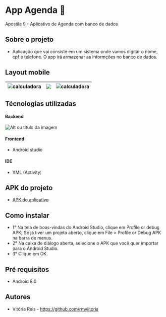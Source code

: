 # App Agenda 📔
Apostila 9 - Aplicativo de Agenda com banco de dados

## Sobre o projeto
- Aplicação que vai consiste em um sistema onde vamos digitar o nome, cpf e telefone. O app irá armazenar as informções no banco de dados.
  
## Layout mobile 
| <img src="https://i.pinimg.com/736x/d9/8e/01/d98e01850cee118709a1610728bd8a3b.jpg" alt="calculadora"/> | <img src="https://i.pinimg.com/736x/82/4e/b3/824eb33abd5f836491838264a0282a89.jpg"/> | <img src="https://i.pinimg.com/736x/1c/95/eb/1c95eb5b4d800086b2f61cdb49c347c7.jpg" alt="calculadora"/> 
| ------------- | ------------- | ------------- |

## Técnologias utilizadas 
#### Backend 
![Alt ou título da imagem](https://img.shields.io/badge/Java-ED8B00?style=for-the-badge&logo=openjdk&logoColor=white)
#### Frontend
- Android studio 
#### IDE
- XML (Activity)
## APK do projeto
- <a href="https://drive.google.com/file/d/1H3lYK3i66xEFpB6RrhkjbNCpUrYnCmmS/view?usp=sharing"> APK do aplicativo </a>

## Como instalar 
- 1° Na tela de boas-vindas do Android Studio, clique em Profile or debug APK;
  Se já tiver um projeto aberto, clique em File > Profile or Debug APK na barra de menus.
- 2° Na caixa de diálogo aberta, selecione o APK que você quer importar para o Android Studio.
- 3° Clique em OK.
  
## Pré requisitos 
- Android 8.0
  
## Autores 
- Vitória Reis - https://github.com/rmviitoria
